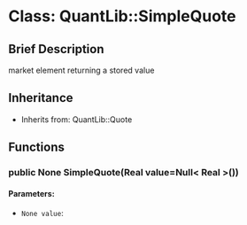 # Class: QuantLib::SimpleQuote

## Brief Description
market element returning a stored value 

## Inheritance
- Inherits from: QuantLib::Quote

## Functions
### public None SimpleQuote(Real value=Null< Real >())

#### Parameters:
- `None value`: 

